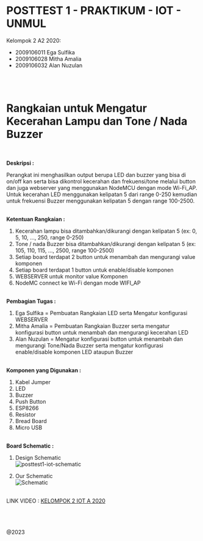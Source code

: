 # POSTTEST 1 - PRAKTIKUM - IOT - UNMUL

Kelompok 2 A2 2020:
- 2009106011 Ega Sulfika 
- 2009106028 Mitha Amalia 
- 2009106032 Alan Nuzulan <br>

<br><br><h1><b>Rangkaian untuk Mengatur Kecerahan Lampu dan Tone / Nada Buzzer</b></h1><br>

<b>Deskripsi :</b>
<p>Perangkat ini menghasilkan output berupa LED dan buzzer yang bisa di on/off kan serta bisa dikontrol kecerahan dan frekuensi/tone melalui button dan juga webserver yang menggunakan NodeMCU dengan mode Wi-Fi_AP. Untuk kecerahan LED menggunakan kelipatan 5 dari range 0-250 kemudian untuk frekuensi Buzzer menggunakan kelipatan 5 dengan range 100-2500.</p>

<br><b>Ketentuan Rangkaian :</b>
1. Kecerahan lampu bisa ditambahkan/dikurangi dengan kelipatan 5 (ex: 0, 5, 10, ..., 250, range 0-250)
2. Tone / nada Buzzer bisa ditambahkan/dikurangi dengan kelipatan 5 (ex: 105, 110, 115, ..., 2500, range 100-2500)
3. Setiap board terdapat 2 button untuk menambah dan mengurangi value komponen
4. Setiap board terdapat 1 button untuk enable/disable komponen
5. WEBSERVER untuk monitor value Komponen
6. NodeMC connect ke Wi-Fi dengan mode WIFI_AP

<br><b>Pembagian Tugas :</b>
1. Ega Sulfika = Pembuatan Rangkaian LED serta Mengatur konfigurasi WEBSERVER 
2. Mitha Amalia = Pembuatan Rangkaian Buzzer serta mengatur konfigurasi button untuk menambah dan mengurangi kecerahan LED 
3. Alan Nuzulan = Mengatur konfigurasi button untuk menambah dan mengurangi Tone/Nada Buzzer serta mengatur konfigurasi enable/disable komponen LED ataupun Buzzer

<br><b>Komponen yang Digunakan :</b>
1. Kabel Jumper
2. LED
3. Buzzer
4. Push Button
5. ESP8266
6. Resistor
7. Bread Board
8. Micro USB


<br><b>Board Schematic :</b>

1. Design Schematic<br>
![posttest1-iot-schematic](https://user-images.githubusercontent.com/69804370/225557475-140ccd38-9b5b-47eb-a8c7-7bd12a08a500.png)

2. Our Schematic<br>
![Schematic](https://user-images.githubusercontent.com/69804370/225553745-ca9e076b-5590-4e67-8251-aeaab750d07b.jpg)


<br>LINK VIDEO : <a href="https://youtu.be/VSK7EAa8gAg">KELOMPOK 2 IOT A 2020</a>


<br><br><br>@2023
